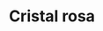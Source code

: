 ---
title: Cristal rosa
date: 
draft: false

# descripcion
description : Pulsera en plata 925 y cristales. Largo regulable.

materials: 

color: 

dimensions: Largo 19 extensible a 21.5

code: 03-21-0900

type: "Pulseras"

categories: []

price: $3.760,00

price_eftvo: $3.200,00

# Images
# first image will be shown in the product page
images:
  # - image: "images/path_to_image"
  # La ubicacion de las imagenes es imagenes/Pulseras/Pulseras.Microcubic/03-21-0900-cristal-rosa
  - image: "./images/pulseras/microcubic/03-21-0900-cristal-rosa_a.jpg"
  - image: "./images/pulseras/microcubic/03-21-0900-cristal-rosa_b.jpg"
---